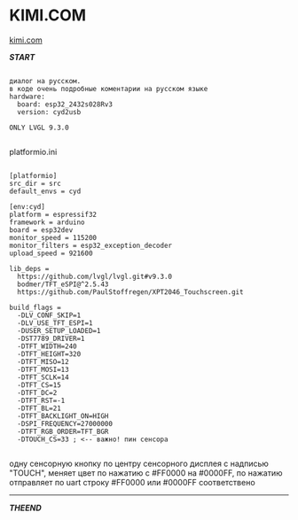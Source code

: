# KIMI.COM

[kimi.com](kimi.com)

***START***

```

диалог на русском.
в коде очень подробные коментарии на русском языке
hardware:
  board: esp32_2432s028Rv3
  version: cyd2usb

ONLY LVGL 9.3.0


```



platformio.ini
```

[platformio]
src_dir = src
default_envs = cyd
 
[env:cyd]
platform = espressif32
framework = arduino
board = esp32dev
monitor_speed = 115200
monitor_filters = esp32_exception_decoder
upload_speed = 921600
 
lib_deps =
  https://github.com/lvgl/lvgl.git#v9.3.0
  bodmer/TFT_eSPI@^2.5.43
  https://github.com/PaulStoffregen/XPT2046_Touchscreen.git
 
build_flags =
  -DLV_CONF_SKIP=1
  -DLV_USE_TFT_ESPI=1
  -DUSER_SETUP_LOADED=1
  -DST7789_DRIVER=1
  -DTFT_WIDTH=240
  -DTFT_HEIGHT=320
  -DTFT_MISO=12
  -DTFT_MOSI=13
  -DTFT_SCLK=14
  -DTFT_CS=15
  -DTFT_DC=2
  -DTFT_RST=-1
  -DTFT_BL=21
  -DTFT_BACKLIGHT_ON=HIGH
  -DSPI_FREQUENCY=27000000
  -DTFT_RGB_ORDER=TFT_BGR
  -DTOUCH_CS=33 ; <-- важно! пин сенсора
 

```

одну сенсорную кнопку по центру сенсорного дисплея с надписью "TOUCH",
меняет цвет по нажатию с #FF0000 на  #0000FF,
по нажатию отправляет по uart строку #FF0000 или  #0000FF соответствено


________
***THEEND***

